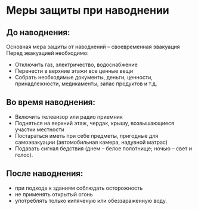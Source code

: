 # Меры защиты при наводнении

## До наводнения:

Основная мера защиты от наводнений – своевременная эвакуация Перед эвакуацией необходимо:

- Отключить газ, электричество, водоснабжение
- Перенести в верхние этажи все ценные вещи
- Собрать необходимые документы, деньги, ценности, принадлежности, медикаменты, запас продуктов и т.д.

## Во время наводнения:

- Включить телевизор или радио приемник
- Подняться на верхний этаж, чердак, крышу, возвышающиеся участки местности
- Постараться иметь при себе предметы, пригодные для самоэвакуации (автомобильная камера, надувной матрас)
- Подавать сигнал бедствия (днем – белое полотнище; ночью – свет и голос).

## После наводнения:

- при подходе к зданиям соблюдать осторожность
- не применять открытый огонь
- употреблять только кипяченую или обеззараженную воду.
